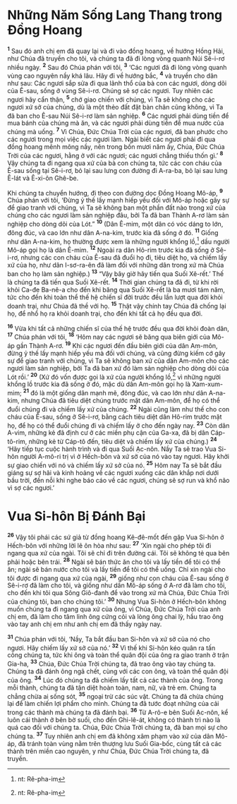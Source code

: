 # Những Năm Sống Lang Thang trong Ðồng Hoang

<sup><b>1</b></sup> Sau đó anh chị em đã quay lại và đi vào đồng hoang, về hướng Hồng Hải, như Chúa đã truyền cho tôi, và chúng ta đã đi lòng vòng quanh Núi Sê-i-rơ nhiều ngày. <sup><b>2</b></sup> Sau đó Chúa phán với tôi, <sup><b>3</b></sup> ‘Các ngươi đã đi lòng vòng quanh vùng cao nguyên nầy khá lâu. Hãy đi về hướng bắc, <sup><b>4</b></sup> và truyền cho dân như sau: Các ngươi sắp sửa đi qua lãnh thổ của bà con các ngươi, dòng dõi của Ê-sau, sống ở vùng Sê-i-rơ. Chúng sẽ sợ các ngươi. Tuy nhiên các ngươi hãy cẩn thận, <sup><b>5</b></sup> chớ giao chiến với chúng, vì Ta sẽ không cho các ngươi xứ sở của chúng, dù là một thẻo đất đặt bàn chân cũng không, vì Ta đã ban cho Ê-sau Núi Sê-i-rơ làm sản nghiệp. <sup><b>6</b></sup> Các ngươi phải dùng tiền để mua bánh của chúng mà ăn, và các ngươi phải dùng tiền để mua nước của chúng mà uống. <sup><b>7</b></sup> Vì Chúa, Ðức Chúa Trời của các ngươi, đã ban phước cho các ngươi trong mọi việc các ngươi làm. Ngài biết các ngươi phải đi qua đồng hoang mênh mông nầy, nên trong bốn mươi năm ấy, Chúa, Ðức Chúa Trời của các ngươi, hằng ở với các ngươi; các ngươi chẳng thiếu thốn gì.’ <sup><b>8</b></sup> Vậy chúng ta đi ngang qua xứ của bà con chúng ta, tức các con cháu của Ê-sau sống tại Sê-i-rơ, bỏ lại sau lưng con đường đi A-ra-ba, bỏ lại sau lưng Ê-lát và Ê-xi-ôn Ghê-be.

Khi chúng ta chuyển hướng, đi theo con đường dọc Ðồng Hoang Mô-áp, <sup><b>9</b></sup> Chúa phán với tôi, ‘Ðừng ỷ thế lấy mạnh hiếp yếu đối với Mô-áp hoặc gây sự để giao tranh với chúng, vì Ta sẽ không ban một phần đất nào trong xứ của chúng cho các ngươi làm sản nghiệp đâu, bởi Ta đã ban Thành A-rơ làm sản nghiệp cho dòng dõi của Lót.” <sup><b>10</b></sup> (Dân Ê-mim, một dân có vóc dáng to lớn, đông đúc, và cao lớn như dân A-na-kim, trước kia đã sống ở đó. <sup><b>11</b></sup> Giống như dân A-na-kim, họ thường được xem là những người khổng lồ,[^1-c88296a8-ea69-4185-b399-4d8448fb5921] dầu người Mô-áp gọi họ là dân Ê-mim. <sup><b>12</b></sup> Ngoài ra dân Hô-rim trước kia đã sống ở Sê-i-rơ, nhưng các con cháu của Ê-sau đã đuổi họ đi, tiêu diệt họ, và chiếm lấy xứ của họ, như dân I-sơ-ra-ên đã làm đối với những dân trong xứ mà Chúa ban cho họ làm sản nghiệp.) <sup><b>13</b></sup> “Vậy bây giờ hãy tiến qua Suối Xê-rết.’ Thế là chúng ta đã tiến qua Suối Xê-rết. <sup><b>14</b></sup> Thời gian chúng ta đã đi, từ khi rời khỏi Ca-đe Ba-nê-a cho đến khi băng qua Suối Xê-rết là ba mươi tám năm, tức cho đến khi toàn thể thế hệ chiến sĩ đời trước đều lần lượt qua đời khỏi doanh trại, như Chúa đã thề với họ. <sup><b>15</b></sup> Thật vậy chính tay Chúa đã chống lại họ, để nhổ họ ra khỏi doanh trại, cho đến khi tất cả họ đều qua đời.

<sup><b>16</b></sup> Vừa khi tất cả những chiến sĩ của thế hệ trước đều qua đời khỏi đoàn dân, <sup><b>17</b></sup> Chúa phán với tôi, <sup><b>18</b></sup> ‘Hôm nay các ngươi sẽ băng qua biên giới của Mô-áp gần Thành A-rơ. <sup><b>19</b></sup> Khi các ngươi đến đầu biên giới của dân Am-môn, đừng ỷ thế lấy mạnh hiếp yếu mà đối với chúng, và cũng đừng kiếm cớ gây sự để giao tranh với chúng, vì Ta sẽ không ban xứ của dân Am-môn cho các ngươi làm sản nghiệp, bởi Ta đã ban xứ đó làm sản nghiệp cho dòng dõi của Lót rồi.’ <sup><b>20</b></sup> (Xứ đó vốn được gọi là xứ của người khổng lồ,[^2-c88296a8-ea69-4185-b399-4d8448fb5921] vì những người khổng lồ trước kia đã sống ở đó, mặc dù dân Am-môn gọi họ là Xam-xum-mim; <sup><b>21</b></sup> đó là một giống dân mạnh mẽ, đông đúc, và cao lớn như dân A-na-kim, nhưng Chúa đã tiêu diệt chúng trước mặt dân Am-môn, để họ có thể đuổi chúng đi và chiếm lấy xứ của chúng. <sup><b>22</b></sup> Ngài cũng làm như thế cho con cháu của Ê-sau, sống ở Sê-i-rơ, bằng cách tiêu diệt dân Hô-rim trước mặt họ, để họ có thể đuổi chúng đi và chiếm lấy ở cho đến ngày nay. <sup><b>23</b></sup> Còn dân A-vim, những kẻ đã định cư ở các miền phụ cận của Ga-xa, đã bị dân Cáp-tô-rim, những kẻ từ Cáp-tô đến, tiêu diệt và chiếm lấy xứ của chúng.) <sup><b>24</b></sup> ‘Hãy tiếp tục cuộc hành trình và đi qua Suối Ạc-nôn. Nầy Ta sẽ trao Vua Si-hôn người A-mô-ri trị vì ở Hếch-bôn và xứ sở của nó vào tay ngươi. Hãy khởi sự giao chiến với nó và chiếm lấy xứ sở của nó. <sup><b>25</b></sup> Hôm nay Ta sẽ bắt đầu giáng sự sợ hãi và kinh hoảng về các ngươi xuống các dân khắp nơi dưới bầu trời, đến nỗi khi nghe báo cáo về các ngươi, chúng sẽ sợ run và khổ não vì sợ các ngươi.’

# Vua Si-hôn Bị Ðánh Bại

<sup><b>26</b></sup> Vậy tôi phái các sứ giả từ đồng hoang Kê-đê-mốt đến gặp Vua Si-hôn ở Hếch-bôn với những lời lẽ ôn hòa như sau: <sup><b>27</b></sup> ‘Xin ngài cho phép tôi đi ngang qua xứ của ngài. Tôi sẽ chỉ đi trên đường cái. Tôi sẽ không tẻ qua bên phải hoặc bên trái. <sup><b>28</b></sup> Ngài sẽ bán thức ăn cho tôi và lấy tiền để tôi có thể ăn; ngài sẽ bán nước cho tôi và lấy tiền để tôi có thể uống. Chỉ xin ngài cho tôi được đi ngang qua xứ của ngài, <sup><b>29</b></sup> giống như con cháu của Ê-sau sống ở Sê-i-rơ đã làm cho tôi, và giống như dân Mô-áp sống ở A-rơ đã làm cho tôi, cho đến khi tôi qua Sông Giô-đanh để vào trong xứ mà Chúa, Ðức Chúa Trời của chúng tôi, ban cho chúng tôi.’ <sup><b>30</b></sup> Nhưng Vua Si-hôn ở Hếch-bôn không muốn chúng ta đi ngang qua xứ của ông, vì Chúa, Ðức Chúa Trời của anh chị em, đã làm cho tâm linh ông cứng cỏi và lòng ông chai lỳ, hầu trao ông vào tay anh chị em như anh chị em đã thấy ngày nay.

<sup><b>31</b></sup> Chúa phán với tôi, ‘Nầy, Ta bắt đầu ban Si-hôn và xứ sở của nó cho ngươi. Hãy chiếm lấy xứ sở của nó.’ <sup><b>32</b></sup> Vì thế khi Si-hôn kéo quân ra tấn công chúng ta, tức khi ông và toàn thể quân đội của ông ra giao tranh ở trận Gia-ha, <sup><b>33</b></sup> Chúa, Ðức Chúa Trời chúng ta, đã trao ông vào tay chúng ta. Chúng ta đã đánh ông ngã chết, cùng với các con ông, và toàn thể quân đội của ông. <sup><b>34</b></sup> Lúc đó chúng ta đã chiếm lấy tất cả các thành của ông. Trong mỗi thành, chúng ta đã tận diệt hoàn toàn, nam, nữ, và trẻ em. Chúng ta chẳng chừa ai sống sót, <sup><b>35</b></sup> ngoại trừ các súc vật. Chúng ta đã chừa chúng lại để làm chiến lợi phẩm cho mình. Chúng ta đã tước đoạt những của cải trong các thành mà chúng ta đã đánh bại. <sup><b>36</b></sup> Từ A-rô-e bên Suối Ạc-nôn, kể luôn cái thành ở bên bờ suối, cho đến Ghi-lê-át, không có thành trì nào là quá cao đối với chúng ta. Chúa, Ðức Chúa Trời chúng ta, đã ban mọi sự cho chúng ta. <sup><b>37</b></sup> Tuy nhiên anh chị em đã không xâm phạm vào xứ của dân Mô-áp, đã tránh toàn vùng nằm trên thượng lưu Suối Gia-bốc, cùng tất cả các thành trên miền cao nguyên, y như Chúa, Ðức Chúa Trời chúng ta, đã truyền.

[^1-c88296a8-ea69-4185-b399-4d8448fb5921]: nt: Rê-pha-im

[^2-c88296a8-ea69-4185-b399-4d8448fb5921]: nt: Rê-pha-im
